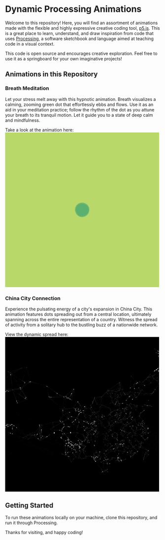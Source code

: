 # Dynamic Processing Animations 

Welcome to this repository! Here, you will find an assortment of animations made with the flexible and highly expressive creative coding tool, [p5.js](https://p5js.org/). This is a great place to learn, understand, and draw inspiration from code that uses [Processing](https://processing.org/), a software sketchbook and language aimed at teaching code in a visual context.

This code is open source and encourages creative exploration. Feel free to use it as a springboard for your own imaginative projects!

## Animations in this Repository

### Breath Meditation

Let your stress melt away with this hypnotic animation. Breath visualizes a calming, zooming green dot that effortlessly ebbs and flows. Use it as an aid in your meditation practice; follow the rhythm of the dot as you attune your breath to its tranquil motion. Let it guide you to a state of deep calm and mindfulness.

Take a look at the animation here: ![Breath](./breath/breath.gif)

### China City Connection

Experience the pulsating energy of a city's expansion in China City. This animation features dots spreading out from a central location, ultimately spanning across the entire representation of a country. Witness the spread of activity from a solitary hub to the bustling buzz of a nationwide network. 

View the dynamic spread here: ![China City](./china-city/china-city.gif)

## Getting Started 

To run these animations locally on your machine, clone this repository, and run it through Processing.


Thanks for visiting, and happy coding!